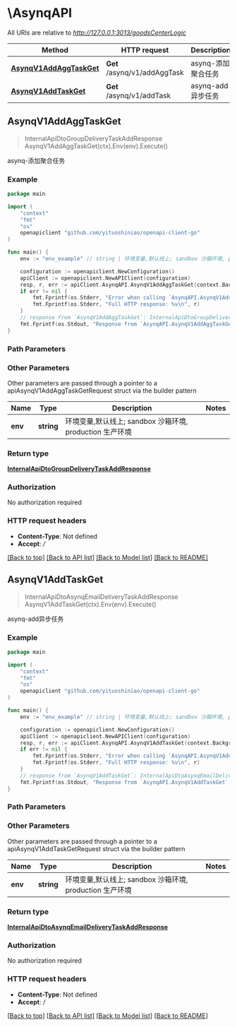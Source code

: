 # \AsynqAPI

All URIs are relative to *http://127.0.0.1:3013/goodsCenterLogic*

Method | HTTP request | Description
------------- | ------------- | -------------
[**AsynqV1AddAggTaskGet**](AsynqAPI.md#AsynqV1AddAggTaskGet) | **Get** /asynq/v1/addAggTask | asynq-添加聚合任务
[**AsynqV1AddTaskGet**](AsynqAPI.md#AsynqV1AddTaskGet) | **Get** /asynq/v1/addTask | asynq-add异步任务



## AsynqV1AddAggTaskGet

> InternalApiDtoGroupDeliveryTaskAddResponse AsynqV1AddAggTaskGet(ctx).Env(env).Execute()

asynq-添加聚合任务



### Example

```go
package main

import (
	"context"
	"fmt"
	"os"
	openapiclient "github.com/yituoshiniao/openapi-client-go"
)

func main() {
	env := "env_example" // string | 环境变量,默认线上; sandbox 沙箱环境, production 生产环境 (optional)

	configuration := openapiclient.NewConfiguration()
	apiClient := openapiclient.NewAPIClient(configuration)
	resp, r, err := apiClient.AsynqAPI.AsynqV1AddAggTaskGet(context.Background()).Env(env).Execute()
	if err != nil {
		fmt.Fprintf(os.Stderr, "Error when calling `AsynqAPI.AsynqV1AddAggTaskGet``: %v\n", err)
		fmt.Fprintf(os.Stderr, "Full HTTP response: %v\n", r)
	}
	// response from `AsynqV1AddAggTaskGet`: InternalApiDtoGroupDeliveryTaskAddResponse
	fmt.Fprintf(os.Stdout, "Response from `AsynqAPI.AsynqV1AddAggTaskGet`: %v\n", resp)
}
```

### Path Parameters



### Other Parameters

Other parameters are passed through a pointer to a apiAsynqV1AddAggTaskGetRequest struct via the builder pattern


Name | Type | Description  | Notes
------------- | ------------- | ------------- | -------------
 **env** | **string** | 环境变量,默认线上; sandbox 沙箱环境, production 生产环境 | 

### Return type

[**InternalApiDtoGroupDeliveryTaskAddResponse**](InternalApiDtoGroupDeliveryTaskAddResponse.md)

### Authorization

No authorization required

### HTTP request headers

- **Content-Type**: Not defined
- **Accept**: */*

[[Back to top]](#) [[Back to API list]](../README.md#documentation-for-api-endpoints)
[[Back to Model list]](../README.md#documentation-for-models)
[[Back to README]](../README.md)


## AsynqV1AddTaskGet

> InternalApiDtoAsynqEmailDeliveryTaskAddResponse AsynqV1AddTaskGet(ctx).Env(env).Execute()

asynq-add异步任务



### Example

```go
package main

import (
	"context"
	"fmt"
	"os"
	openapiclient "github.com/yituoshiniao/openapi-client-go"
)

func main() {
	env := "env_example" // string | 环境变量,默认线上; sandbox 沙箱环境, production 生产环境 (optional)

	configuration := openapiclient.NewConfiguration()
	apiClient := openapiclient.NewAPIClient(configuration)
	resp, r, err := apiClient.AsynqAPI.AsynqV1AddTaskGet(context.Background()).Env(env).Execute()
	if err != nil {
		fmt.Fprintf(os.Stderr, "Error when calling `AsynqAPI.AsynqV1AddTaskGet``: %v\n", err)
		fmt.Fprintf(os.Stderr, "Full HTTP response: %v\n", r)
	}
	// response from `AsynqV1AddTaskGet`: InternalApiDtoAsynqEmailDeliveryTaskAddResponse
	fmt.Fprintf(os.Stdout, "Response from `AsynqAPI.AsynqV1AddTaskGet`: %v\n", resp)
}
```

### Path Parameters



### Other Parameters

Other parameters are passed through a pointer to a apiAsynqV1AddTaskGetRequest struct via the builder pattern


Name | Type | Description  | Notes
------------- | ------------- | ------------- | -------------
 **env** | **string** | 环境变量,默认线上; sandbox 沙箱环境, production 生产环境 | 

### Return type

[**InternalApiDtoAsynqEmailDeliveryTaskAddResponse**](InternalApiDtoAsynqEmailDeliveryTaskAddResponse.md)

### Authorization

No authorization required

### HTTP request headers

- **Content-Type**: Not defined
- **Accept**: */*

[[Back to top]](#) [[Back to API list]](../README.md#documentation-for-api-endpoints)
[[Back to Model list]](../README.md#documentation-for-models)
[[Back to README]](../README.md)

